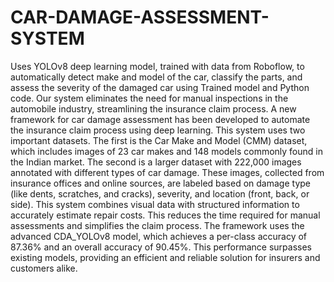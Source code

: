 # CAR-DAMAGE-ASSESSMENT-SYSTEM
Uses YOLOv8 deep learning model, trained with data from Roboflow, to automatically detect make and model of the car, classify the parts, and assess the severity of the damaged car using Trained model and Python code. Our system eliminates the need for manual inspections in the automobile industry, streamlining the insurance claim process.
A new framework for car damage assessment has been developed to automate the insurance claim process using deep learning. This system uses two important datasets. The first is the Car Make and Model (CMM) dataset, which includes images of 23 car makes and 148 models commonly found in the Indian market. The second is a larger dataset with 222,000 images annotated with different types of car damage. These images, collected from insurance offices and online sources, are labeled based on damage type (like dents, scratches, and cracks), severity, and location (front, back, or side).
This system combines visual data with structured information to accurately estimate repair costs. This reduces the time required for manual assessments and simplifies the claim process. The framework uses the advanced CDA_YOLOv8 model, which achieves a per-class accuracy of 87.36% and an overall accuracy of 90.45%. This performance surpasses existing models, providing an efficient and reliable solution for insurers and customers alike.
